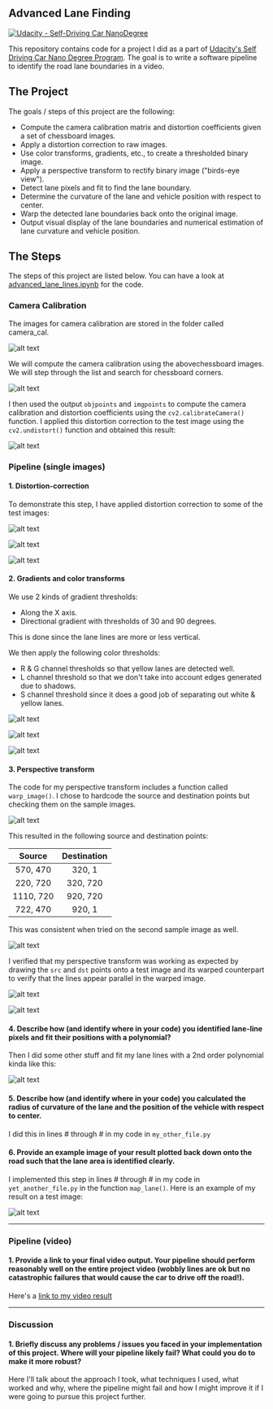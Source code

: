 ## Advanced Lane Finding
[![Udacity - Self-Driving Car NanoDegree](https://s3.amazonaws.com/udacity-sdc/github/shield-carnd.svg)](http://www.udacity.com/drive)

This repository contains code for a project I did as a part of [Udacity's Self Driving Car Nano Degree Program](https://www.udacity.com/drive). The goal is to write a software pipeline to identify the road lane boundaries in a video.  

The Project
---

The goals / steps of this project are the following:

* Compute the camera calibration matrix and distortion coefficients given a set of chessboard images.
* Apply a distortion correction to raw images.
* Use color transforms, gradients, etc., to create a thresholded binary image.
* Apply a perspective transform to rectify binary image ("birds-eye view").
* Detect lane pixels and fit to find the lane boundary.
* Determine the curvature of the lane and vehicle position with respect to center.
* Warp the detected lane boundaries back onto the original image.
* Output visual display of the lane boundaries and numerical estimation of lane curvature and vehicle position.

[//]: # (Image References)

[image1]: ./output_images/calibration2_undistorted.png "Undistorted"
[image2]: ./output_images/calibration_samples.png "Calibration Samples"
[image3]: ./output_images/corner_samples.png "Corners Identified"

[image4]: ./output_images/straight_lines1_undistorted.png "Road Transformed"
[image5]: ./output_images/test1_undistored.png "Road Transformed"
[image6]: ./output_images/test6_undistorted.png "Road Transformed"

[image7]: ./output_images/straight_lines1_thresholded.png "Binary Example"
[image8]: ./output_images/test1_thresholded.png "Binary Example"
[image9]: ./output_images/test6_thresholded.png "Binary Example"

[image10]: ./output_images/straight_lines1_vertices.png "Warp Example"
[image11]: ./output_images/straight_lines2_vertices.png "Warp Example"
[image12]: ./output_images/straight_lines1_warped.png "Warp Example"
[image13]: ./output_images/straight_lines2_warped.png "Warp Example"

[image15]: ./examples/color_fit_lines.jpg "Fit Visual"
[image16]: ./examples/example_output.jpg "Output"
[video1]: ./project_video.mp4 "Video"


The Steps
---

The steps of this project are listed below. You can have a look at [advanced_lane_lines.ipynb](advanced_lane_lines.ipynb) for the code.

### Camera Calibration

The images for camera calibration are stored in the folder called camera_cal. 

![alt text][image2]

We will compute the camera calibration using the abovechessboard images. We will step through the list and search for chessboard corners. 

![alt text][image3]

I then used the output `objpoints` and `imgpoints` to compute the camera calibration and distortion coefficients using the `cv2.calibrateCamera()` function.  I applied this distortion correction to the test image using the `cv2.undistort()` function and obtained this result: 

![alt text][image1]

### Pipeline (single images)

#### 1. Distortion-correction 

To demonstrate this step, I have applied distortion correction to some of the test images:

![alt text][image4]

![alt text][image5]

![alt text][image6]

#### 2. Gradients and color transforms

We use 2 kinds of gradient thresholds:

- Along the X axis.
- Directional gradient with thresholds of 30 and 90 degrees.

This is done since the lane lines are more or less vertical.

We then apply the following color thresholds:

- R & G channel thresholds so that yellow lanes are detected well.
- L channel threshold so that we don't take into account edges generated due to shadows.
- S channel threshold since it does a good job of separating out white & yellow lanes.

![alt text][image7]

![alt text][image8]

![alt text][image9]

#### 3. Perspective transform 

The code for my perspective transform includes a function called `warp_image()`. I chose to hardcode the source and destination points but checking them on the sample images.

![alt text][image10]

This resulted in the following source and destination points:

| Source        | Destination   | 
|:-------------:|:-------------:| 
| 570, 470      | 320, 1        | 
| 220, 720      | 320, 720      |
| 1110, 720     | 920, 720      |
| 722, 470      | 920, 1        |

This was consistent when tried on the second sample image as well.

![alt text][image11]

I verified that my perspective transform was working as expected by drawing the `src` and `dst` points onto a test image and its warped counterpart to verify that the lines appear parallel in the warped image.

![alt text][image12]

![alt text][image13]

#### 4. Describe how (and identify where in your code) you identified lane-line pixels and fit their positions with a polynomial?

Then I did some other stuff and fit my lane lines with a 2nd order polynomial kinda like this:

![alt text][image15]

#### 5. Describe how (and identify where in your code) you calculated the radius of curvature of the lane and the position of the vehicle with respect to center.

I did this in lines # through # in my code in `my_other_file.py`

#### 6. Provide an example image of your result plotted back down onto the road such that the lane area is identified clearly.

I implemented this step in lines # through # in my code in `yet_another_file.py` in the function `map_lane()`.  Here is an example of my result on a test image:

![alt text][image16]

---

### Pipeline (video)

#### 1. Provide a link to your final video output.  Your pipeline should perform reasonably well on the entire project video (wobbly lines are ok but no catastrophic failures that would cause the car to drive off the road!).

Here's a [link to my video result](./project_video.mp4)

---

### Discussion

#### 1. Briefly discuss any problems / issues you faced in your implementation of this project.  Where will your pipeline likely fail?  What could you do to make it more robust?

Here I'll talk about the approach I took, what techniques I used, what worked and why, where the pipeline might fail and how I might improve it if I were going to pursue this project further.  
